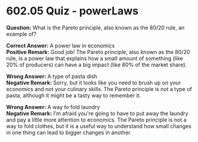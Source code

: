 # 602.05 Quiz - powerLaws

**Question:** What is the Pareto principle, also known as the 80/20 rule, an example of?

**Correct Answer:** A power law in economics\
**Positive Remark:** Good job! The Pareto principle, also known as the 80/20 rule, is a power law that explains how a small amount of something (like 20% of producers) can have a big impact (like 80% of the market share).&#x20;

**Wrong Answer:** A type of pasta dish\
**Negative Remark:** Sorry, but it looks like you need to brush up on your economics and not your culinary skills. The Pareto principle is not a type of pasta, although it might be a tasty way to remember it.

**Wrong Answer:** A way to fold laundry\
**Negative Remark:** I'm afraid you're going to have to put away the laundry and pay a little more attention to economics. The Pareto principle is not a way to fold clothes, but it is a useful way to understand how small changes in one thing can lead to bigger changes in another.
